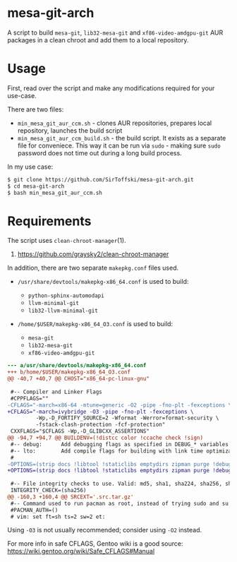 # mesa-git-arch

A script to build `mesa-git`, `lib32-mesa-git` and `xf86-video-amdgpu-git` AUR packages in a clean chroot and add them to a local repository.

# Usage

First, read over the script and make any modifications required for your use-case. 

There are two files:
* `min_mesa_git_aur_ccm.sh` - clones AUR repositories, prepares local repository, launches the build script
* `min_mesa_git_aur_ccm_build.sh` - the build script. It exists as a separate file for conveniece. This way it can be run via `sudo` - making sure `sudo` password does not time out during a long build process.

In my use case:
```bash
$ git clone https://github.com/SirToffski/mesa-git-arch.git
$ cd mesa-git-arch
$ bash min_mesa_git_aur_ccm.sh
```

# Requirements

The script uses `clean-chroot-manager`(1).

1. https://github.com/graysky2/clean-chroot-manager

In addition, there are two separate `makepkg.conf` files used. 

* `/usr/share/devtools/makepkg-x86_64.conf` is used to build:
  * `python-sphinx-automodapi`
  * `llvm-minimal-git`
  * `lib32-llvm-minimal-git`


* `/home/$USER/makepkg-x86_64_O3.conf` is used to build:
  * `mesa-git`
  * `lib32-mesa-git`
  * `xf86-video-amdgpu-git`

```diff
--- a/usr/share/devtools/makepkg-x86_64.conf
+++ b/home/$USER/makepkg-x86_64_O3.conf
@@ -40,7 +40,7 @@ CHOST="x86_64-pc-linux-gnu"
 
 #-- Compiler and Linker Flags
 #CPPFLAGS=""
-CFLAGS="-march=x86-64 -mtune=generic -O2 -pipe -fno-plt -fexceptions \
+CFLAGS="-march=ivybridge -O3 -pipe -fno-plt -fexceptions \
         -Wp,-D_FORTIFY_SOURCE=2 -Wformat -Werror=format-security \
         -fstack-clash-protection -fcf-protection"
 CXXFLAGS="$CFLAGS -Wp,-D_GLIBCXX_ASSERTIONS"
@@ -94,7 +94,7 @@ BUILDENV=(!distcc color !ccache check !sign)
 #-- debug:      Add debugging flags as specified in DEBUG_* variables
 #-- lto:        Add compile flags for building with link time optimization
 #
-OPTIONS=(strip docs !libtool !staticlibs emptydirs zipman purge !debug !lto)
+OPTIONS=(strip docs !libtool !staticlibs emptydirs zipman purge !debug lto)
 
 #-- File integrity checks to use. Valid: md5, sha1, sha224, sha256, sha384, sha512, b2
 INTEGRITY_CHECK=(sha256)
@@ -160,3 +160,4 @@ SRCEXT='.src.tar.gz'
 #-- Command used to run pacman as root, instead of trying sudo and su
 #PACMAN_AUTH=()
 # vim: set ft=sh ts=2 sw=2 et:
```

Using `-O3` is not usually recommended; consider using `-O2` instead.

For more info in safe CFLAGS, Gentoo wiki is a good source: https://wiki.gentoo.org/wiki/Safe_CFLAGS#Manual
